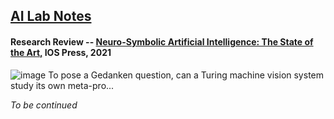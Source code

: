 ## <u>AI Lab Notes</u>

#### **Research Review --** [Neuro-Symbolic Artificial Intelligence: The State of the Art,](https://ebooks.iospress.nl/ISBN/978-1-64368-245-7) IOS Press, 2021

![image](https://user-images.githubusercontent.com/71346897/187091386-6ad07ff7-f5f2-41d8-9c0c-b53b2735e622.jpeg)
To pose a Gedanken question, can a Turing machine vision system study its own meta-pro...

*To be continued*
